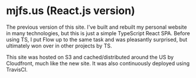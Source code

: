 <script setup lang="ts">
import RepoButton from "../components/RepoButton.vue";
</script>

# mjfs.us (React.js version)

The previous version of this site. I've built and rebuilt my personal website in many technologies,
but this is just a simple TypeScript React SPA. Before using TS, I put Flow up to the same task and
was pleasantly surprised, but ultimately won over in other projects by TS.

This site was hosted on S3 and cached/distributed around the US by Cloudfront, much like the new
site. It was also continuously deployed using TravisCI.

<RepoButton href="https://github.com/mitchell/mjfs.us" />
